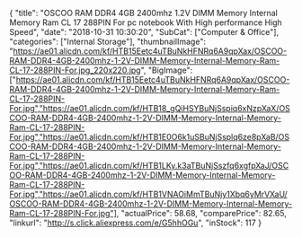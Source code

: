 {
	"title": "OSCOO RAM DDR4 4GB 2400mhz 1.2V DIMM Memory Internal Memory Ram CL 17 288PIN For pc notebook With High performance High Speed",
	"date": "2018-10-31 10:30:20",
	"SubCat": ["Computer & Office"],
	"categories": ["Internal Storage"],
	"thumbnailImage": "https://ae01.alicdn.com/kf/HTB15Eetc4uTBuNkHFNRq6A9qpXax/OSCOO-RAM-DDR4-4GB-2400mhz-1-2V-DIMM-Memory-Internal-Memory-Ram-CL-17-288PIN-For.jpg_220x220.jpg",
	"BigImage": ["https://ae01.alicdn.com/kf/HTB15Eetc4uTBuNkHFNRq6A9qpXax/OSCOO-RAM-DDR4-4GB-2400mhz-1-2V-DIMM-Memory-Internal-Memory-Ram-CL-17-288PIN-For.jpg","https://ae01.alicdn.com/kf/HTB18_gQiHSYBuNjSspiq6xNzpXaX/OSCOO-RAM-DDR4-4GB-2400mhz-1-2V-DIMM-Memory-Internal-Memory-Ram-CL-17-288PIN-For.jpg","https://ae01.alicdn.com/kf/HTB1E0O6k1uSBuNjSsplq6ze8pXaB/OSCOO-RAM-DDR4-4GB-2400mhz-1-2V-DIMM-Memory-Internal-Memory-Ram-CL-17-288PIN-For.jpg","https://ae01.alicdn.com/kf/HTB1LKy.k3aTBuNjSszfq6xgfpXaJ/OSCOO-RAM-DDR4-4GB-2400mhz-1-2V-DIMM-Memory-Internal-Memory-Ram-CL-17-288PIN-For.jpg","https://ae01.alicdn.com/kf/HTB1VNAOiMmTBuNjy1Xbq6yMrVXaU/OSCOO-RAM-DDR4-4GB-2400mhz-1-2V-DIMM-Memory-Internal-Memory-Ram-CL-17-288PIN-For.jpg"],
	"actualPrice": 58.68,
	"comparePrice": 82.65,
	"linkurl": "http://s.click.aliexpress.com/e/G5hhOGu",
	"inStock": 117
}
